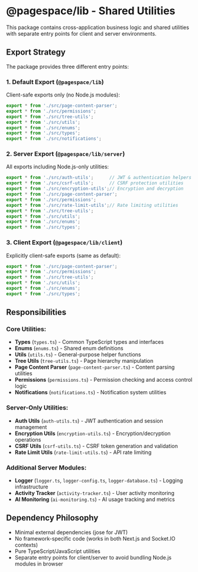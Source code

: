# @pagespace/lib - Shared Utilities

This package contains cross-application business logic and shared utilities with separate entry points for client and server environments.

## Export Strategy

The package provides three different entry points:

### 1. Default Export (`@pagespace/lib`)
Client-safe exports only (no Node.js modules):
```typescript
export * from './src/page-content-parser';
export * from './src/permissions';
export * from './src/tree-utils';
export * from './src/utils';
export * from './src/enums';
export * from './src/types';
export * from './src/notifications';
```

### 2. Server Export (`@pagespace/lib/server`)
All exports including Node.js-only utilities:
```typescript
export * from './src/auth-utils';      // JWT & authentication helpers
export * from './src/csrf-utils';      // CSRF protection utilities
export * from './src/encryption-utils';// Encryption and decryption
export * from './src/page-content-parser';
export * from './src/permissions';
export * from './src/rate-limit-utils';// Rate limiting utilities
export * from './src/tree-utils';
export * from './src/utils';
export * from './src/enums';
export * from './src/types';
```

### 3. Client Export (`@pagespace/lib/client`)
Explicitly client-safe exports (same as default):
```typescript
export * from './src/page-content-parser';
export * from './src/permissions';
export * from './src/tree-utils';
export * from './src/utils';
export * from './src/enums';
export * from './src/types';
```

## Responsibilities

### Core Utilities:
- **Types** (`types.ts`) - Common TypeScript types and interfaces
- **Enums** (`enums.ts`) - Shared enum definitions
- **Utils** (`utils.ts`) - General-purpose helper functions
- **Tree Utils** (`tree-utils.ts`) - Page hierarchy manipulation
- **Page Content Parser** (`page-content-parser.ts`) - Content parsing utilities
- **Permissions** (`permissions.ts`) - Permission checking and access control logic
- **Notifications** (`notifications.ts`) - Notification system utilities

### Server-Only Utilities:
- **Auth Utils** (`auth-utils.ts`) - JWT authentication and session management
- **Encryption Utils** (`encryption-utils.ts`) - Encryption/decryption operations
- **CSRF Utils** (`csrf-utils.ts`) - CSRF token generation and validation
- **Rate Limit Utils** (`rate-limit-utils.ts`) - API rate limiting

### Additional Server Modules:
- **Logger** (`logger.ts`, `logger-config.ts`, `logger-database.ts`) - Logging infrastructure
- **Activity Tracker** (`activity-tracker.ts`) - User activity monitoring
- **AI Monitoring** (`ai-monitoring.ts`) - AI usage tracking and metrics

## Dependency Philosophy
- Minimal external dependencies (jose for JWT)
- No framework-specific code (works in both Next.js and Socket.IO contexts)
- Pure TypeScript/JavaScript utilities
- Separate entry points for client/server to avoid bundling Node.js modules in browser